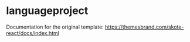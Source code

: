 # languageproject

Documentation for the original template: https://themesbrand.com/skote-react/docs/index.html
